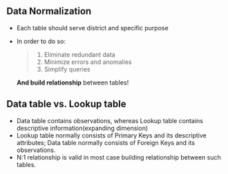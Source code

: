 ## Data Normalization

- Each table should serve district and specific purpose

- In order to do so:

  > 1. Eliminate redundant data
  > 2. Minimize errors and anomalies
  > 3. Simplify queries

  **And build relationship** between tables!

## Data table vs. Lookup table

- Data table contains observations, whereas Lookup table contains descriptive information(expanding dimension)
- Lookup table normally consists of Primary Keys and its descriptive attributes;
  Data table normally consists of Foreign Keys and its observations.
- N:1 relationship is valid in most case building relationship between such tables.

